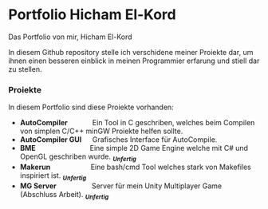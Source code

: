 # Portfolio Hicham El-Kord

Das Portfolio von mir, Hicham El-Kord 

In diesem Github repository stelle ich verschidene meiner Proiekte dar, um ihnen einen besseren einblick in meinen Programmier erfarung und stiell dar zu stellen.

### Proiekte 
In diesem Portfolio sind diese Proiekte vorhanden:
- **AutoCompiler**&emsp;&emsp;&emsp;&nbsp;                    Ein Tool in C geschriben, welches beim Compilen von simplen C/C++ minGW Proiekte helfen sollte. 
- **AutoCompiler GUI**&emsp;&nbsp;                            Grafisches Interface für AutoCompile. 
- **BME**&emsp;&emsp;&emsp;&emsp;&emsp;&emsp;&emsp;&ensp;     Eine simple 2D Game Engine welche mit C# und OpenGL geschriben wurde. <sub>***Unfertig***</sub> 
- **Makerun**&emsp;&emsp;&emsp;&emsp;&emsp;&ensp;             Eine bash/cmd Tool welches stark von Makefiles inspiriert ist. <sub>***Unfertig***</sub> 
- **MG Server**&emsp;&emsp;&emsp;&emsp;&ensp;&nbsp;           Server für mein Unity Multiplayer Game (Abschluss Arbeit). <sub>***Unfertig***</sub> 

